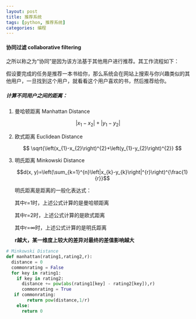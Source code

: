 ```yaml
---
layout: post
title: 推荐系统
tags: [python, 推荐系统]
categories: 编程
---
```


#### 协同过滤 collaborative filtering

之所以称之为“协同”是因为该方法基于其他用户进行推荐。其工作流程如下：

假设要完成的任务是推荐一本书给你，那么系统会在网站上搜索与你兴趣类似的其他用户，一旦找到这个用户，就看看这个用户喜欢的书，然后推荐给你。

##### 计算不同用户之间的距离：

1. 曼哈顿距离 Manhattan Distance

  $$\left|{x}_{1}-{x}_{2}\right|+\left|{y}_{1}-{y}_{2}\right|$$

2. 欧式距离 Euclidean Distance

   $$
   \sqrt{\left(x_{1}-x_{2}\right)^{2}+\left(y_{1}-y_{2}\right)^{2}}
   $$

3. 明氏距离 Minkowski Distance

   $$d(x, y)=\left(\sum_{k=1}^{n}\left|x_{k}-y_{k}\right|^{r}\right)^{\frac{1}{r}}$$

   明氏距离是距离的一般化表达式：

   其中r=1时，上述公式计算的是曼哈顿距离

   其中r=2时，上述公式计算的是欧式距离

   其中r=$\infty$时，上述公式计算的是明氏距离

   **r越大，某一维度上较大的差异对最终的差值影响越大**

```python
# Minkowski Distance
def manhattan(rating1,rating2,r):
  distance = 0
  commonrating = False
  for key in rating1:
    if key in rating2:
      distance += pow(abs(rating1[key] - rating2[key]),r)
      commonrating = True
   if commonrating:
    	return pow(distance,1/r)
    else:
      return 0

```

